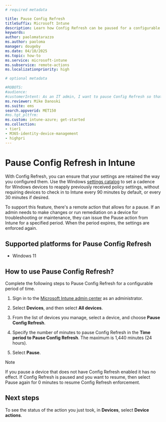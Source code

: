 ```yaml
---
# required metadata

title: Pause Config Refresh
titleSuffix: Microsoft Intune
description: Learn how Config Refresh can be paused for a configurable period of time, after which it's automatically re-enabled, or can be manually turned back on at any time by an IT administrator.
keywords:
author: paolomatarazzo
ms.author: paoloma
manager: dougeby
ms.date: 04/10/2025
ms.topic: how-to
ms.service: microsoft-intune
ms.subservice: remote-actions
ms.localizationpriority: high

# optional metadata

#ROBOTS:
#audience:
#customerIntent: As an IT admin, I want to pause Config Refresh so that I can make changes or run remediation on a device for troubleshooting or maintenance.
ms.reviewer: Mike Danoski
ms.suite: ems
search.appverid: MET150
#ms.tgt_pltfrm:
ms.custom: intune-azure; get-started
ms.collection:
- tier1
- M365-identity-device-management
- highpri
---
```


# Pause Config Refresh in Intune

With Config Refresh, you can ensure that your settings are retained the way you configured them. Use the Windows [settings catalog](../configuration/settings-catalog.md) to set a cadence for Windows devices to reapply previously received policy settings, without requiring devices to check in to Intune every 90 minutes by default, or every 30 minutes if desired.

To support this feature, there's a remote action that allows for a pause. If an admin needs to make changes or run remediation on a device for troubleshooting or maintenance, they can issue the Pause action from Intune for a specified period. When the period expires, the settings are enforced again.  

## Supported platforms for Pause Config Refresh

- Windows 11

## How to use Pause Config Refresh?

Complete the following steps to Pause Config Refresh for a configurable period of time.

1. Sign in to the [Microsoft Intune admin center](https://go.microsoft.com/fwlink/?linkid=2109431) as an administrator.

2. Select **Devices**, and then select **All devices**.

3. From the list of devices you manage, select a device, and choose **Pause Config Refresh**.

4. Specify the number of minutes to pause Config Refresh in the **Time period to Pause Config Refresh**. The maximum is 1,440 minutes (24 hours).

5. Select **Pause**.

> [!Note]
> If you pause a device that does not have Config Refresh enabled it has no effect.
> If Config Refresh is paused and you want to resume, then select Pause again for 0 minutes to resume Config Refresh enforcement.

## Next steps

To see the status of the action you just took, in **Devices**, select **Device actions**.